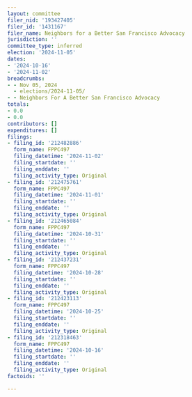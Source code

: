 ```yaml
---
layout: committee
filer_nid: '193427405'
filer_id: '1431167'
filer_name: Neighbors for a Better San Francisco Advocacy
jurisdiction: ''
committee_type: inferred
election: '2024-11-05'
dates:
- '2024-10-16'
- '2024-11-02'
breadcrumbs:
- - Nov 05, 2024
  - elections/2024-11-05/
- - Neighbors For A Better San Francisco Advocacy
totals:
- 0.0
- 0.0
contributors: []
expenditures: []
filings:
- filing_id: '212482886'
  form_name: FPPC497
  filing_datetime: '2024-11-02'
  filing_startdate: ''
  filing_enddate: ''
  filing_activity_type: Original
- filing_id: '212475761'
  form_name: FPPC497
  filing_datetime: '2024-11-01'
  filing_startdate: ''
  filing_enddate: ''
  filing_activity_type: Original
- filing_id: '212465084'
  form_name: FPPC497
  filing_datetime: '2024-10-31'
  filing_startdate: ''
  filing_enddate: ''
  filing_activity_type: Original
- filing_id: '212437231'
  form_name: FPPC497
  filing_datetime: '2024-10-28'
  filing_startdate: ''
  filing_enddate: ''
  filing_activity_type: Original
- filing_id: '212423113'
  form_name: FPPC497
  filing_datetime: '2024-10-25'
  filing_startdate: ''
  filing_enddate: ''
  filing_activity_type: Original
- filing_id: '212318463'
  form_name: FPPC497
  filing_datetime: '2024-10-16'
  filing_startdate: ''
  filing_enddate: ''
  filing_activity_type: Original
factoids: ''

---
```


